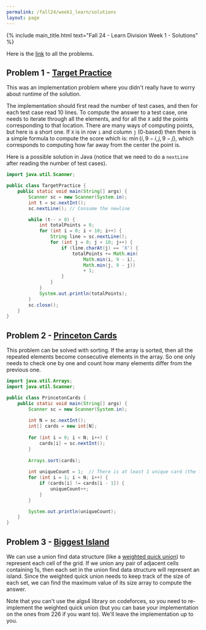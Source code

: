 ```yaml
---
permalink: /fall24/week1_learn/solutions
layout: page
---
```


{% include main_title.html text="Fall 24 - Learn Division Week 1 - Solutions" %}

Here is the
[link](https://codeforces.com/group/hNnRWqFua0/contest/549922) to all
the problems.

## Problem 1 - [Target Practice](https://codeforces.com/group/hNnRWqFua0/contest/549922/problem/A)

This was an implementation problem where you didn't really have to
worry about runtime of the solution.

The implementation should first read the number of test cases, and
then for each test case read 10 lines. To compute the answer to a test
case, one needs to iterate through all the elements, and for all the
`X` add the points corresponding to that location. There are many ways
of computing points, but here is a short one. If `X` is in row `i` and
column `j` (0-based) then there is a simple formula to compute the
score which is: $\min\{i, 9 - i, j, 9 - j\}$, which corresponds to
computing how far away from the center the point is.

Here is a possible solution in Java (notice that we need to do a
`nextLine` after reading the number of test cases).

```java
import java.util.Scanner;

public class TargetPractice {
    public static void main(String[] args) {
        Scanner sc = new Scanner(System.in);
        int t = sc.nextInt();
        sc.nextLine(); // Consume the newline

        while (t-- > 0) {
            int totalPoints = 0;
            for (int i = 0; i < 10; i++) {
                String line = sc.nextLine();
                for (int j = 0; j < 10; j++) {
                    if (line.charAt(j) == 'X') {
                        totalPoints += Math.min(
                            Math.min(i, 9 - i),
                            Math.min(j, 9 - j))
                            + 1;
                    }
                }
            }
            System.out.println(totalPoints);
        }
        sc.close();
    }
}
```

## Problem 2 - [Princeton Cards](https://codeforces.com/group/hNnRWqFua0/contest/549922/problem/B)

This problem can be solved with sorting. If the array is sorted, then
all the repeated elements become consecutive elements in the array. So
one only needs to check one by one and count how many elements differ
from the previous one.

```java
import java.util.Arrays;
import java.util.Scanner;

public class PrincetonCards {
    public static void main(String[] args) {
        Scanner sc = new Scanner(System.in);
        
        int N = sc.nextInt();
        int[] cards = new int[N];
        
        for (int i = 0; i < N; i++) {
            cards[i] = sc.nextInt();
        }
        
        Arrays.sort(cards);
        
        int uniqueCount = 1;  // There is at least 1 unique card (the first one)
        for (int i = 1; i < N; i++) {
            if (cards[i] != cards[i - 1]) {
                uniqueCount++;
            }
        }

        System.out.println(uniqueCount);
    }
}
```


## Problem 3 - [Biggest Island](https://codeforces.com/group/hNnRWqFua0/contest/549922/problem/C)

We can use a union find data structure (like a [weighted quick
union](https://algs4.cs.princeton.edu/15uf/WeightedQuickUnionUF.java.html))
to represent each cell of the grid. If we union any pair of adjacent
cells containing 1s, then each set in the union find data structure
will represent an island. Since the weighted quick union needs to keep
track of the size of each set, we can find the maximum value of its
size array to compute the answer.

Note that you can't use the algs4 library on codeforces, so you need
to re-implement the weighted quick union (but you can base your
implementation on the ones from 226 if you want to). We'll leave the
implementation up to you.